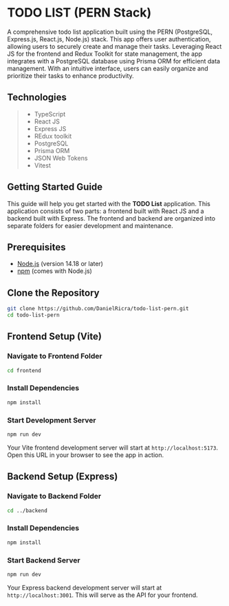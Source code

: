 # TODO LIST (PERN Stack)

A comprehensive todo list application built using the PERN (PostgreSQL, Express.js, React.js, Node.js) stack. This app offers user authentication, allowing users to securely create and manage their tasks. Leveraging React JS for the frontend and Redux Toolkit for state management, the app integrates with a PostgreSQL database using Prisma ORM for efficient data management. With an intuitive interface, users can easily organize and prioritize their tasks to enhance productivity.

## Technologies

>- TypeScript
>- React JS
>- Express JS
>- REdux toolkit
>- PostgreSQL
>- Prisma ORM
>- JSON Web Tokens
>- Vitest


## Getting Started Guide

This guide will help you get started with the **TODO List** application. This application consists of two parts: a frontend built with React JS and a backend built with Express. The frontend and backend are organized into separate folders for easier development and maintenance.

## Prerequisites

- [Node.js](https://nodejs.org/) (version 14.18 or later)
- [npm](https://www.npmjs.com/) (comes with Node.js)

## Clone the Repository

```bash
git clone https://github.com/DanielRicra/todo-list-pern.git
cd todo-list-pern
```

## Frontend Setup (Vite)

### Navigate to Frontend Folder

```bash
cd frontend
```

### Install Dependencies

```bash
npm install
```

### Start Development Server

```bash
npm run dev
```

Your Vite frontend development server will start at `http://localhost:5173`. Open this URL in your browser to see the app in action.

## Backend Setup (Express)

### Navigate to Backend Folder

```bash
cd ../backend
```

### Install Dependencies

```bash
npm install
```

### Start Backend Server

```bash
npm run dev
```

Your Express backend development server will start at `http://localhost:3001`. This will serve as the API for your frontend.